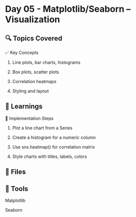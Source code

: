 # Day 05 - Matplotlib/Seaborn – Visualization

## 🔍 Topics Covered
✅ Key Concepts
1. Line plots, bar charts, histograms

2. Box plots, scatter plots

3. Correlation heatmaps

4. Styling and layout
## 🧠 Learnings
🔧 Implementation Steps
1. Plot a line chart from a Series

2. Create a histogram for a numeric column

3. Use sns.heatmap() for correlation matrix

4. Style charts with titles, labels, colors
## 📁 Files

## 📸 Tools
Matplotlib

Seaborn
